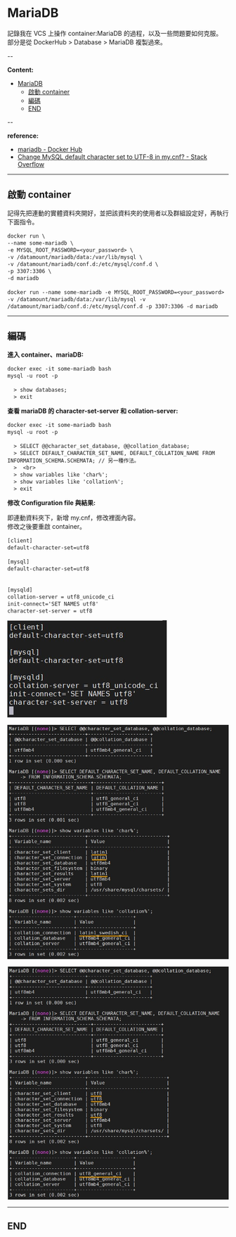 # MariaDB

記錄我在 VCS 上操作 container:MariaDB 的過程，以及一些問題要如何克服。  
部分是從 DockerHub > Database > MariaDB 複製過來。

--

**Content:**

<!-- TOC -->

- [MariaDB](#mariadb)
  - [啟動 container](#啟動-container)
  - [編碼](#編碼)
  - [END](#end)

<!-- /TOC -->

--

**reference:**

- [mariadb - Docker Hub](https://hub.docker.com/_/mariadb)
- [Change MySQL default character set to UTF-8 in my.cnf? - Stack Overflow](https://stackoverflow.com/questions/3513773/change-mysql-default-character-set-to-utf-8-in-my-cnf)

---

## 啟動 container

記得先把連動的實體資料夾開好，並把該資料夾的使用者以及群組設定好，再執行下面指令。

<!-- MYSQL_ROOT_PASSWORD=mariaDB@2020 -->

```{bash}
docker run \
--name some-mariadb \
-e MYSQL_ROOT_PASSWORD=<your_password> \
-v /datamount/mariadb/data:/var/lib/mysql \
-v /datamount/mariadb/conf.d:/etc/mysql/conf.d \
-p 3307:3306 \
-d mariadb

docker run --name some-mariadb -e MYSQL_ROOT_PASSWORD=<your_password> -v /datamount/mariadb/data:/var/lib/mysql -v /datamount/mariadb/conf.d:/etc/mysql/conf.d -p 3307:3306 -d mariadb
```

---

## 編碼

**進入 container、mariaDB:**

```{bash}
docker exec -it some-mariadb bash
mysql -u root -p

  > show databases;
  > exit
```

**查看 mariaDB 的 character-set-server 和 collation-server:**

```{bash}
docker exec -it some-mariadb bash
mysql -u root -p

  > SELECT @@character_set_database, @@collation_database;  
  > SELECT DEFAULT_CHARACTER_SET_NAME, DEFAULT_COLLATION_NAME FROM INFORMATION_SCHEMA.SCHEMATA; // 另一種作法。
  >  <br>
  > show variables like 'char%';  
  > show variables like 'collation%';  
  > exit
```

**修改 Configuration file 與結果:**

即連動資料夾下，新增 my.cnf，修改裡面內容。  <br>
修改之後要重啟 container。

```{mysql}
[client]
default-character-set=utf8

[mysql]
default-character-set=utf8


[mysqld]
collation-server = utf8_unicode_ci
init-connect='SET NAMES utf8'
character-set-server = utf8
```

![mariadb_setting00_mycnf](./image/mariadb_setting00_mycnf.jpg)

![mariadb_setting01](./image/mariadb_setting01.jpg)

![mariadb_setting02](./image/mariadb_setting02.jpg)

---

## END
